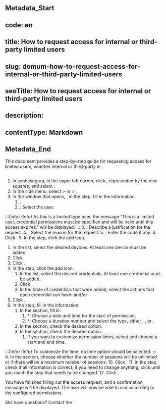 ## Metadata_Start 
## code: en
## title: How to request access for internal or third-party limited users 
## slug: domum-how-to-request-access-for-internal-or-third-party-limited-users 
## seoTitle: How to request access for internal or third-party limited users 
## description:  
## contentType: Markdown 
## Metadata_End
This document provides a step-by-step guide for requesting access for limited users, whether internal or third-party in .

## 

1. In senhasegura, in the upper left corner, click , represented by the nine squares, and select .
2. In the side menu, select  >  or  > .
3. In the window that opens, , in the  step, fill in the information.
   1. .
   2. : Select the user.

:::(Info) (Info)
As this is a limited type user, the message "This is a limited user, credential permissions must be specified and will be valid until this access expires." will be displayed.
:::
   3. : Describe a justification for the request.
   4. : Select the reason for the request.
   5. : Enter the code if any.
4. Click .
5. In the  step, click the add icon.
   1. In the list, select the desired devices. At least one device must be added.
   2. Click 
6. Click .
7. In the  step, click the add icon.
   1. In the list, select the desired credentials. At least one credential must be added.
   2. Click 
   3. In the table of credentials that were added, select the actions that each credential can have:  and/or .
8. Click .
9. In the  step, fill in the information:
   1. In the  section, fill in:
      1. *: Choose a date and time for the start of permission.
      2. *: Choose a duration number and select the type, either , ,  or .
   2. In the  section, check the desired option.
   3. In the  section, check the desired option.
      1. If you want to customize permission times, select  and choose a start and end time.

:::(Info) (Info)
To customize the time, no time option should be selected.
:::
   4. In the  section, choose whether the number of sessions will be unlimited or if there will be a maximum number of sessions.
10. Click .
11. In the  step, check if all information is correct; if you need to change anything, click  until you reach the step that needs to be changed.
12. Click .


You have finished filling out the access request, and a confirmation message will be displayed. The user will now be able to use  according to the configured permissions.


Still have questions? Contact the .
